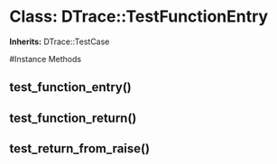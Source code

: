 # Class: DTrace::TestFunctionEntry
**Inherits:** DTrace::TestCase
    




#Instance Methods
## test_function_entry() [](#method-i-test_function_entry)

## test_function_return() [](#method-i-test_function_return)

## test_return_from_raise() [](#method-i-test_return_from_raise)

